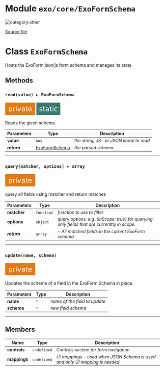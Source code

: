 # Module `exo/core/ExoFormSchema`

![category:other](https://img.shields.io/badge/category-other-blue.svg?style=flat-square)



[Source file](..\..\src\exo\core\ExoFormSchema.js)

# Class `ExoFormSchema`

Hosts the ExoForm json/js form schema and manages its state

## Methods

### `read(value) ► ExoFormSchema`

![modifier: private](images/badges/modifier-private.svg) ![modifier: static](images/badges/modifier-static.svg)

Reads the given schema

Parameters | Type | Description
--- | --- | ---
__value__ | `Any` | *the string, JS- or JSON literal to read*
__*return*__ | [ExoFormSchema](src-exo-core_ExoFormSchema.md) | *the parsed schema*

---

### `query(matcher, options) ► array`

![modifier: private](images/badges/modifier-private.svg)

query all fields using matcher and return matches

Parameters | Type | Description
--- | --- | ---
__matcher__ | `function` | *function to use to filter*
__options__ | `object` | *query options. e.g. {inScope: true} for querying only fields that are currenttly in scope.*
__*return*__ | `array` | *- All matched fields in the current ExoForm schema*

---

### `update(name, schema)`

![modifier: private](images/badges/modifier-private.svg)

Updates the schema of a field in the ExoForm Schema in place.

Parameters | Type | Description
--- | --- | ---
__name__ | `*` | *name of the field to update*
__schema__ | `*` | *new field schema*

---

## Members

Name | Type | Description
--- | --- | ---
__controls__ | `undefined` | *Controls section for form navigation*
__mappings__ | `undefined` | *UI mappings - used when JSON Schema is used and only UI mapping is needed*
